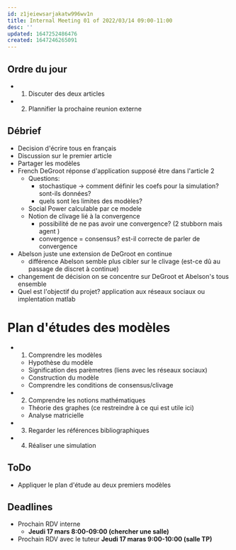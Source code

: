 ```yaml
---
id: z1jeiewsarjakatw996wv1n
title: Internal Meeting 01 of 2022/03/14 09:00-11:00
desc: ''
updated: 1647252486476
created: 1647246265091
---
```


## Ordre du jour
- 1) Discuter des deux articles
- 2) Plannifier la prochaine reunion externe


## Débrief
- Decision d'écrire tous en français
- Discussion sur le premier article
- Partager les modèles
- French DeGroot réponse d'application supposé être dans l'article 2 
    - Questions:
        - stochastique -> comment définir les coefs pour la simulation? sont-ils données?
        - quels sont les limites des modèles?
    - Social Power calculable par ce modele
    - Notion de clivage lié à la convergence
        - possibilité de ne pas avoir une convergence? (2 stubborn mais agent )
        - convergence = consensus? est-il correcte de parler de convergence
- Abelson juste une extension de DeGroot en continue
    - différence Abelson semble plus cibler sur le clivage (est-ce dû au passage de discret à continue)
- changement de décision on se concentre sur DeGroot et Abelson's tous ensemble
- Quel est l'objectif du projet? application aux réseaux sociaux ou implentation matlab

# Plan d'études des modèles
- 1) Comprendre les modèles
    - Hypothèse du modèle
    - Signification des parèmetres (liens avec les réseaux sociaux)
    - Construction du modèle
    - Comprendre les conditions de consensus/clivage
- 2) Comprendre les notions mathématiques
    - Théorie des graphes (ce restreindre à ce qui est utile ici)
    - Analyse matricielle
- 3) Regarder les références bibliographiques
- 4) Réaliser une simulation



## ToDo
- Appliquer le plan d'étude au deux premiers modèles

## Deadlines

- Prochain RDV interne
  - **Jeudi 17 mars 8:00-09:00 (chercher une salle)**
- Prochain RDV avec le tuteur
    **Jeudi 17 maras 9:00-10:00 (salle TP)**
